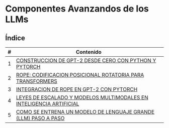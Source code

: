 # Componentes Avanzandos de los LLMs

## Índice

| # | Contenido |
|---|-----------|
| 1 | [CONSTRUCCION DE GPT-2 DESDE CERO CON PYTHON Y PYTORCH](./01_Construccion_de_GPT-2.md) |
| 2 | [ROPE: CODIFICACION POSICIONAL ROTATORIA PARA TRANSFORMERS](./02_RoPE.md) |
| 3 | [INTEGRACION DE ROPE EN GPT-2 CON PYTORCH](./03_Integracion_de_Rope_en_GPT-2.md) |
| 4 | [LEYES DE ESCALADO Y MODELOS MULTIMODALES EN INTELIGENCIA ARTIFICIAL](./04_Leyes_de_escalado_y_modelos_multimodales.md) |
| 5 | [COMO SE ENTRENA UN MODELO DE LENGUAJE GRANDE (LLM) PASO A PASO](./05_Cómo_se_entrena_un_LLM.md) |
